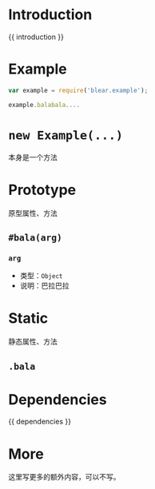 # Introduction
{{ introduction }}





# Example
```js
var example = require('blear.example');

example.balabala....
```




# `new Example(...)`
本身是一个方法





# Prototype
原型属性、方法

## `#bala(arg)`

### `arg`
- 类型：`Object`
- 说明：巴拉巴拉






# Static
静态属性、方法


## `.bala`





# Dependencies
{{ dependencies }}





# More
这里写更多的额外内容，可以不写。

